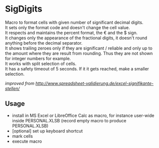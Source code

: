 # SigDigits

Macro to format cells with given number of significant decimal digits.  
It sets only the format code and doesn't change the cell value.  
It respects and maintains the percent format, the € and the $ sign.  
It changes only the appearance of the fractional digits, it doesn't round anything before the decimal separator.  
It shows trailing zeroes only if they are significant / reliable and only up to the amount where they are result from rounding. Thus they are not shown for integer numbers for example.  
It works with split selection of cells.  
It has a safety timeout of 5 seconds. If it it gets reached, make a smaller selection.

*improved from http://www.spreadsheet-validierung.de/excel-signifikante-stellen/*

## Usage
- install in MS Excel or LibreOffice Calc as macro, for instance user-wide inside PERSONAL.XLSB (record empty macro to produce PERSONAL.XLSB)
- [optional] set up keyboard shortcut
- mark cells
- execute macro
